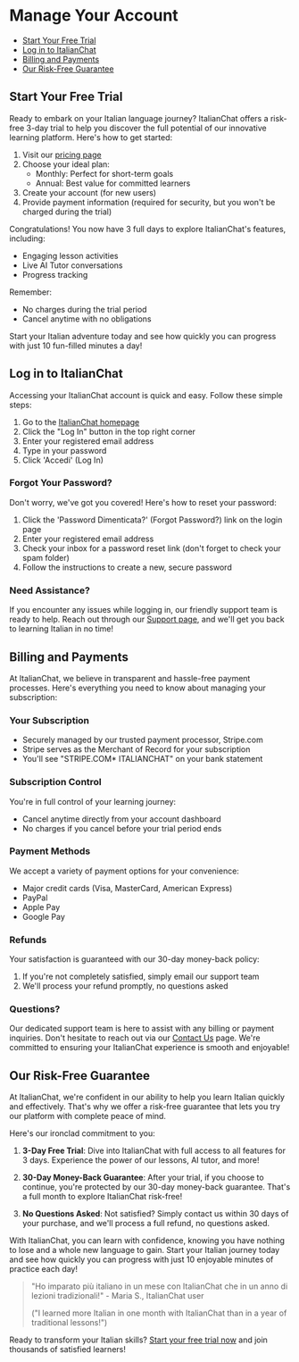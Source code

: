 # Manage Your Account

- [Start Your Free Trial](#start-your-free-trial)
- [Log in to ItalianChat](#log-in-to-italianchat)
- [Billing and Payments](#billing-and-payments)
- [Our Risk-Free Guarantee](#our-risk-free-guarantee)

## Start Your Free Trial

Ready to embark on your Italian language journey? ItalianChat offers a risk-free 3-day trial to help you discover the full potential of our innovative learning platform. Here's how to get started:

1. Visit our [pricing page](placeholder_link_to_pricing_page)
2. Choose your ideal plan:
   - Monthly: Perfect for short-term goals
   - Annual: Best value for committed learners
3. Create your account (for new users)
4. Provide payment information (required for security, but you won't be charged during the trial)

<!-- ![Trial signup process](placeholder_trial_signup_image.jpg) -->

Congratulations! You now have 3 full days to explore ItalianChat's features, including:

- Engaging lesson activities
- Live AI Tutor conversations
- Progress tracking

Remember:

- No charges during the trial period
- Cancel anytime with no obligations

Start your Italian adventure today and see how quickly you can progress with just 10 fun-filled minutes a day!

## Log in to ItalianChat

Accessing your ItalianChat account is quick and easy. Follow these simple steps:

1. Go to the [ItalianChat homepage](placeholder_link_to_homepage)
2. Click the "Log In" button in the top right corner
3. Enter your registered email address
4. Type in your password
5. Click 'Accedi' (Log In)

<!-- ![Login page](placeholder_login_page_image.jpg) -->

### Forgot Your Password?

Don't worry, we've got you covered! Here's how to reset your password:

1. Click the 'Password Dimenticata?' (Forgot Password?) link on the login page
2. Enter your registered email address
3. Check your inbox for a password reset link (don't forget to check your spam folder)
4. Follow the instructions to create a new, secure password

### Need Assistance?

If you encounter any issues while logging in, our friendly support team is ready to help. Reach out through our [Support page](https://www.learnitalianpod.com/contact/), and we'll get you back to learning Italian in no time!

## Billing and Payments

At ItalianChat, we believe in transparent and hassle-free payment processes. Here's everything you need to know about managing your subscription:

### Your Subscription

- Securely managed by our trusted payment processor, Stripe.com
- Stripe serves as the Merchant of Record for your subscription
- You'll see "STRIPE.COM\* ITALIANCHAT" on your bank statement

### Subscription Control

You're in full control of your learning journey:

- Cancel anytime directly from your account dashboard
- No charges if you cancel before your trial period ends

<!-- ![Account dashboard](placeholder_account_dashboard_image.jpg) -->

### Payment Methods

We accept a variety of payment options for your convenience:

- Major credit cards (Visa, MasterCard, American Express)
- PayPal
- Apple Pay
- Google Pay

### Refunds

Your satisfaction is guaranteed with our 30-day money-back policy:

1. If you're not completely satisfied, simply email our support team
2. We'll process your refund promptly, no questions asked

### Questions?

Our dedicated support team is here to assist with any billing or payment inquiries. Don't hesitate to reach out via our [Contact Us](https://www.learnitalianpod.com/contact/) page. We're committed to ensuring your ItalianChat experience is smooth and enjoyable!

## Our Risk-Free Guarantee

At ItalianChat, we're confident in our ability to help you learn Italian quickly and effectively. That's why we offer a risk-free guarantee that lets you try our platform with complete peace of mind.

<!-- ![Risk-Free Guarantee badge](placeholder_guarantee_badge_image.jpg) -->

Here's our ironclad commitment to you:

1. **3-Day Free Trial**: Dive into ItalianChat with full access to all features for 3 days. Experience the power of our lessons, AI tutor, and more!

2. **30-Day Money-Back Guarantee**: After your trial, if you choose to continue, you're protected by our 30-day money-back guarantee. That's a full month to explore ItalianChat risk-free!

3. **No Questions Asked**: Not satisfied? Simply contact us within 30 days of your purchase, and we'll process a full refund, no questions asked.

With ItalianChat, you can learn with confidence, knowing you have nothing to lose and a whole new language to gain. Start your Italian journey today and see how quickly you can progress with just 10 enjoyable minutes of practice each day!

> "Ho imparato più italiano in un mese con ItalianChat che in un anno di lezioni tradizionali!" - Maria S., ItalianChat user
>
> ("I learned more Italian in one month with ItalianChat than in a year of traditional lessons!")

Ready to transform your Italian skills? [Start your free trial now](placeholder_link_to_trial_signup) and join thousands of satisfied learners!
